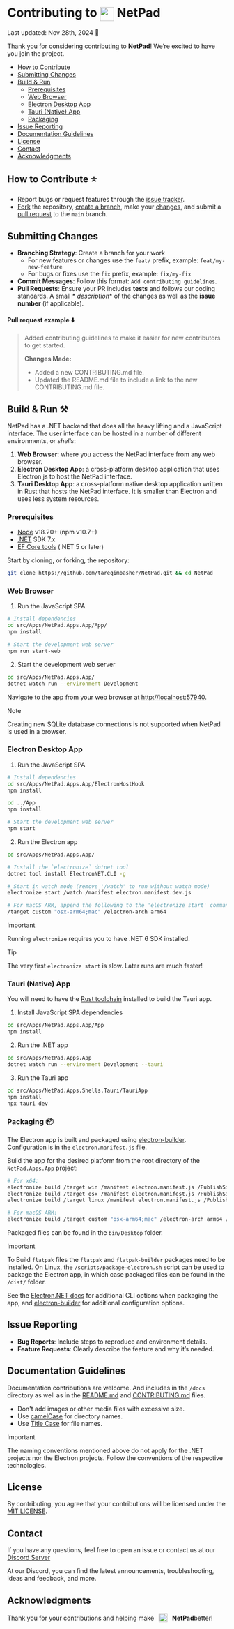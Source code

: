 <h1>Contributing to&nbsp;<img src="https://github.com/tareqimbasher/netpad/blob/main/src/Apps/NetPad.Apps.App/wwwroot/logo/circle/32x32.png?raw=true" width="32" height="32" style="vertical-align: middle;"/>&nbsp;NetPad</h1>

Last updated: Nov 28th, 2024 :book:

Thank you for considering contributing to **NetPad**! We’re excited to have you join the project.

- [How to Contribute](#how-to-contribute-star)
- [Submitting Changes](#submitting-changes)
- [Build & Run](#build--run-hammer_and_pick)
    - [Prerequisites](#prerequisites)
    - [Web Browser](#web-browser)
    - [Electron Desktop App](#electron-desktop-app)
    - [Tauri (Native) App](#tauri-native-app)
    - [Packaging](#packaging-package)
- [Issue Reporting](#issue-reporting)
- [Documentation Guidelines](#documentation-guidelines)
- [License](#license)
- [Contact](#contact)
- [Acknowledgments](#acknowledgments)

## How to Contribute :star:

- Report bugs or request features through
  the [issue tracker](https://github.com/tareqimbasher/NetPad/issues).
- [Fork](https://docs.github.com/en/pull-requests/collaborating-with-pull-requests/working-with-forks/fork-a-repo)
  the repository, [create a branch](https://git-scm.com/docs/git-checkout), make
  your [changes](https://stackoverflow.com/questions/76776374/how-do-i-add-commit-and-push-code-to-git-using-git-bash-command-at-once#answer-76776375),
  and submit
  a [pull request](https://docs.github.com/en/pull-requests/collaborating-with-pull-requests/proposing-changes-to-your-work-with-pull-requests/creating-a-pull-request)
  to the `main` branch.

## Submitting Changes

- **Branching Strategy**: Create a branch for your work
    - For new features or changes use the `feat/` prefix, example: `feat/my-new-feature`
    - For bugs or fixes use the `fix` prefix, example: `fix/my-fix`
- **Commit Messages**: Follow this format: `Add contributing guidelines`.
- **Pull Requests**: Ensure your PR includes **tests** and follows our coding standards. A small *
  *description** of the changes as well as the **issue number** (if applicable).

#### Pull request example :arrow_down:

> Added contributing guidelines to make it easier for new contributors to get started.
>
> **Changes Made:**
>
> - Added a new CONTRIBUTING.md file.
> - Updated the README.md file to include a link to the new CONTRIBUTING.md file.

## Build & Run :hammer_and_pick:

NetPad has a .NET backend that does all the heavy lifting and a JavaScript interface. The user
interface can be hosted in a number of different environments, or _shells_:

1. **Web Browser**: where you access the NetPad interface from any web browser.
2. **Electron Desktop App**: a cross-platform desktop application that uses Electron.js to host the
   NetPad interface.
3. **Tauri Desktop App**: a cross-platform native desktop application written in Rust that hosts the
   NetPad interface. It is smaller than Electron and uses less system resources.

### Prerequisites

- [Node](https://nodejs.org/en/download/prebuilt-installer/current) v18.20+ (npm v10.7+)
- [.NET](https://dotnet.microsoft.com/en-us/download/dotnet/7.0) SDK 7.x
- [EF Core tools](https://learn.microsoft.com/en-us/ef/core/cli/dotnet) (.NET 5 or later)

Start by cloning, or forking, the repository:

```bash
git clone https://github.com/tareqimbasher/NetPad.git && cd NetPad
```

### Web Browser

1. Run the JavaScript SPA

```bash
# Install dependencies
cd src/Apps/NetPad.Apps.App/App/
npm install

# Start the development web server
npm run start-web
```

2. Start the development web server

```bash
cd src/Apps/NetPad.Apps.App/
dotnet watch run --environment Development
```

Navigate to the app from your web browser at [http://localhost:57940](http://localhost:57940).

> [!NOTE]
> Creating new SQLite database connections is not supported when NetPad is used in a browser.

### Electron Desktop App

1. Run the JavaScript SPA

```bash
# Install dependencies
cd src/Apps/NetPad.Apps.App/ElectronHostHook
npm install

cd ../App
npm install

# Start the development web server
npm start
```

2. Run the Electron app

```bash
cd src/Apps/NetPad.Apps.App/

# Install the `electronize` dotnet tool
dotnet tool install ElectronNET.CLI -g

# Start in watch mode (remove '/watch' to run without watch mode)
electronize start /watch /manifest electron.manifest.dev.js

# For macOS ARM, append the following to the 'electronize start' command
/target custom "osx-arm64;mac" /electron-arch arm64
```

> [!IMPORTANT]
> Running `electronize` requires you to have .NET 6 SDK installed.

> [!TIP]
> The very first `electronize start` is slow. Later runs are much faster!

### Tauri (Native) App

You will need to have the [Rust toolchain](https://www.rust-lang.org/tools/install)  installed to
build the Tauri app.

1. Install JavaScript SPA dependencies

```bash
cd src/Apps/NetPad.Apps.App/App
npm install
```

2. Run the .NET app

```bash
cd src/Apps/NetPad.Apps.App
dotnet watch run --environment Development --tauri
```

3. Run the Tauri app

```bash
cd src/Apps/NetPad.Apps.Shells.Tauri/TauriApp
npm install
npx tauri dev
```

### Packaging :package:

The Electron app is built and packaged using
[electron-builder](https://www.electron.build/). Configuration is in the `electron.manifest.js`
file.

Build the app for the desired platform from the root directory of the `NetPad.Apps.App` project:

```bash
# For x64:
electronize build /target win /manifest electron.manifest.js /PublishSingleFile false
electronize build /target osx /manifest electron.manifest.js /PublishSingleFile false
electronize build /target linux /manifest electron.manifest.js /PublishSingleFile false

# For macOS ARM:
electronize build /target custom "osx-arm64;mac" /electron-arch arm64 /manifest electron.manifest.js /PublishSingleFile false
```

Packaged files can be found in the `bin/Desktop` folder.

> [!IMPORTANT]
> To Build `flatpak` files the `flatpak` and `flatpak-builder` packages need to be installed. On
> Linux, the `/scripts/package-electron.sh` script can be used to package the Electron app, in which
> case packaged files can be found in the `/dist/` folder.

See the [Electron.NET docs](https://github.com/ElectronNET/Electron.NET#-build)
for additional CLI options when packaging the app,
and [electron-builder](https://www.electron.build/) for additional configuration
options.

## Issue Reporting

- **Bug Reports**: Include steps to reproduce and environment details.
- **Feature Requests**: Clearly describe the feature and why it’s needed.

## Documentation Guidelines

Documentation contributions are welcome. And includes in the `/docs` directory as well as in
the [README.md](./README.md) and [CONTRIBUTING.md](./CONTRIBUTING.md) files.

* Don't add images or other media files with excessive size.
* Use [camelCase](https://en.wikipedia.org/wiki/Camel_case) for directory names.
* Use [Title Case](https://apastyle.apa.org/style-grammar-guidelines/capitalization/title-case) for
  file names.

> [!IMPORTANT]
> The naming conventions mentioned above do not apply for the .NET projects nor the Electron
> projects. Follow the conventions of the respective technologies.

## License

By contributing, you agree that your contributions will be licensed under
the [MIT LICENSE](./LICENSE).

## Contact

If you have any questions, feel free to open an issue or contact us at
our [Discord Server](https://discord.gg/FrgzNBYQFW)

At our Discord, you can find the latest announcements, troubleshooting, ideas and feedback, and
more.

## Acknowledgments

<div style="display: flex; align-items: center;">Thank you for your contributions and helping make&nbsp;<img width="20px" style="padding: 0 7;" src="https://github.com/tareqimbasher/netpad/blob/main/src/Apps/NetPad.Apps.App/wwwroot/logo/circle/32x32.png?raw=true"/>&nbsp;<b>NetPad</b> better!</div>
